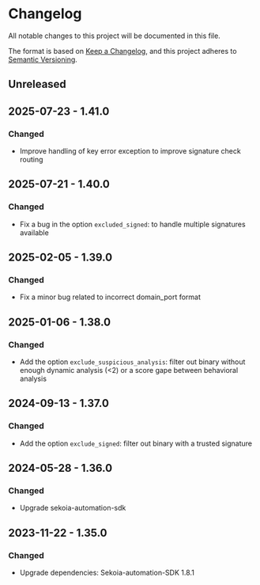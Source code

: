 # Changelog

All notable changes to this project will be documented in this file.

The format is based on [Keep a Changelog](https://keepachangelog.com/en/1.0.0/),
and this project adheres to [Semantic Versioning](https://semver.org/spec/v2.0.0.html).

## Unreleased

## 2025-07-23 - 1.41.0

### Changed

- Improve handling of key error exception to improve signature check routing

## 2025-07-21 - 1.40.0

### Changed

- Fix a bug in the option `excluded_signed`: to handle multiple signatures available

## 2025-02-05 - 1.39.0

### Changed

- Fix a minor bug related to incorrect domain_port format

## 2025-01-06 - 1.38.0

### Changed

- Add the option `exclude_suspicious_analysis`: filter out binary without enough dynamic analysis (<2) or a score gape between behavioral analysis

## 2024-09-13 - 1.37.0

### Changed

- Add the option `exclude_signed`: filter out binary with a trusted signature

## 2024-05-28 - 1.36.0

### Changed

- Upgrade sekoia-automation-sdk

## 2023-11-22 - 1.35.0

### Changed

- Upgrade dependencies: Sekoia-automation-SDK 1.8.1
